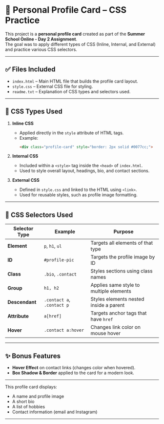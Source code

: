 # 📄 Personal Profile Card – CSS Practice

This project is a **personal profile card** created as part of the **Summer School Online - Day 2 Assignment**.  
The goal was to apply different types of CSS (Inline, Internal, and External) and practice various CSS selectors.

---

## ✅ Files Included
- `index.html` – Main HTML file that builds the profile card layout.
- `style.css` – External CSS file for styling.
- `readme.txt` – Explanation of CSS types and selectors used.

---

## 🎯 CSS Types Used

1. **Inline CSS**
   - Applied directly in the `style` attribute of HTML tags.
   - Example:  
     ```html
     <div class="profile-card" style="border: 2px solid #0077cc;">
     ```

2. **Internal CSS**
   - Included within a `<style>` tag inside the `<head>` of `index.html`.
   - Used to style overall layout, headings, bio, and contact sections.

3. **External CSS**
   - Defined in `style.css` and linked to the HTML using `<link>`.
   - Used for reusable styles, such as profile image formatting.

---

## 🧠 CSS Selectors Used

| Selector Type     | Example                         | Purpose                                 |
|-------------------|----------------------------------|-----------------------------------------|
| **Element**        | `p`, `h1`, `ul`                 | Targets all elements of that type       |
| **ID**             | `#profile-pic`                  | Targets the profile image by ID         |
| **Class**          | `.bio`, `.contact`              | Styles sections using class names       |
| **Group**          | `h1, h2`                        | Applies same style to multiple elements |
| **Descendant**     | `.contact a`, `.contact p`      | Styles elements nested inside a parent  |
| **Attribute**      | `a[href]`                       | Targets anchor tags that have `href`    |
| **Hover**          | `.contact a:hover`              | Changes link color on mouse hover       |

---

## ✨ Bonus Features
- **Hover Effect** on contact links (changes color when hovered).
- **Box Shadow & Border** applied to the card for a modern look.

---

This profile card displays:
- A name and profile image
- A short bio
- A list of hobbies
- Contact information (email and Instagram)

---


